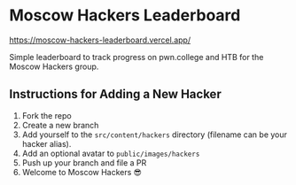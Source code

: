 # Moscow Hackers Leaderboard

https://moscow-hackers-leaderboard.vercel.app/

Simple leaderboard to track progress on pwn.college and HTB for the Moscow Hackers group.

## Instructions for Adding a New Hacker

1. Fork the repo
2. Create a new branch
3. Add yourself to the `src/content/hackers` directory (filename can be your hacker alias).
4. Add an optional avatar to `public/images/hackers`
5. Push up your branch and file a PR
6. Welcome to Moscow Hackers 😎

